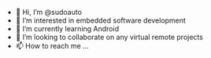 - 👋 Hi, I’m @sudoauto
- 👀 I’m interested in embedded software development
- 🌱 I’m currently learning Android
- 💞️ I’m looking to collaborate on any virtual remote projects
- 📫 How to reach me ...

<!---
sudoauto/sudoauto is a ✨ special ✨ repository because its `README.md` (this file) appears on your GitHub profile.
You can click the Preview link to take a look at your changes.
--->
